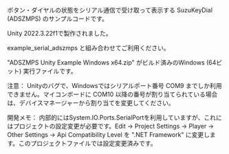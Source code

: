 ボタン・ダイヤルの状態をシリアル通信で受け取って表示する SuzuKeyDial (ADSZMPS) のサンプルコードです。

Unity 2022.3.22f1で製作されました。

example_serial_adszmps と組み合わせてご利用ください。

"ADSZMPS Unity Example Windows x64.zip" がビルド済みのWindows (64ビット) 実行ファイルです。

注意： Unityのバグで、Windowsではシリアルポート番号 COM9 までしか利用できません。マイコンボードに COM10 以降の番号が割り当てられている場合は、デバイスマネージャーから割り当てを変更してください。

開発メモ： 内部的にはSystem.IO.Ports.SerialPortを利用していますが、これにはプロジェクトの設定変更が必要です。Edit -> Project Settings -> Player -> Other Settings -> Api Compatibility Level を ".NET Framework" に変更します。このプロジェクトファイルでは設定変更済みです。
